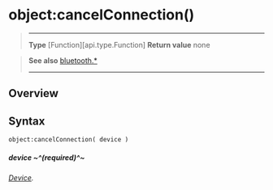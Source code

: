 # object:cancelConnection()

> --------------------- ------------------------------------------------------------------------------------------
> __Type__              [Function][api.type.Function]
> __Return value__      none


> __See also__          [bluetooth.*](/plugin/bluetooth.md)
> --------------------- ------------------------------------------------------------------------------------------

## Overview

## Syntax

	object:cancelConnection( device )

##### device ~^(required)^~
_[Device](/plugin/bluetooth/type/Device/index.md)._
